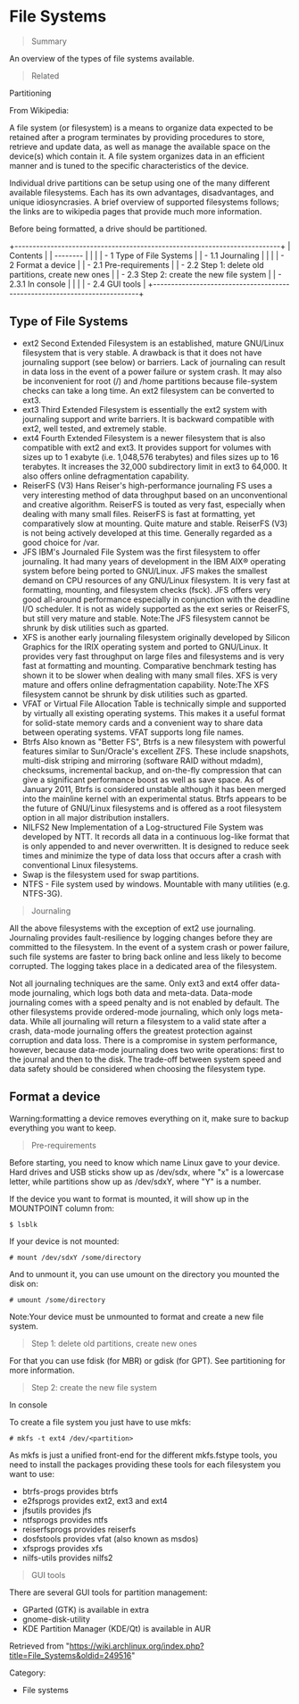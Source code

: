 File Systems
============

> Summary

An overview of the types of file systems available.

> Related

Partitioning

From Wikipedia:

A file system (or filesystem) is a means to organize data expected to be
retained after a program terminates by providing procedures to store,
retrieve and update data, as well as manage the available space on the
device(s) which contain it. A file system organizes data in an efficient
manner and is tuned to the specific characteristics of the device.

Individual drive partitions can be setup using one of the many different
available filesystems. Each has its own advantages, disadvantages, and
unique idiosyncrasies. A brief overview of supported filesystems
follows; the links are to wikipedia pages that provide much more
information.

Before being formatted, a drive should be partitioned.

+--------------------------------------------------------------------------+
| Contents                                                                 |
| --------                                                                 |
|                                                                          |
| -   1 Type of File Systems                                               |
|     -   1.1 Journaling                                                   |
|                                                                          |
| -   2 Format a device                                                    |
|     -   2.1 Pre-requirements                                             |
|     -   2.2 Step 1: delete old partitions, create new ones               |
|     -   2.3 Step 2: create the new file system                           |
|         -   2.3.1 In console                                             |
|                                                                          |
|     -   2.4 GUI tools                                                    |
+--------------------------------------------------------------------------+

Type of File Systems
--------------------

-   ext2 Second Extended Filesystem is an established, mature GNU/Linux
    filesystem that is very stable. A drawback is that it does not have
    journaling support (see below) or barriers. Lack of journaling can
    result in data loss in the event of a power failure or system crash.
    It may also be inconvenient for root (/) and /home partitions
    because file-system checks can take a long time. An ext2 filesystem
    can be converted to ext3.
-   ext3 Third Extended Filesystem is essentially the ext2 system with
    journaling support and write barriers. It is backward compatible
    with ext2, well tested, and extremely stable.
-   ext4 Fourth Extended Filesystem is a newer filesystem that is also
    compatible with ext2 and ext3. It provides support for volumes with
    sizes up to 1 exabyte (i.e. 1,048,576 terabytes) and files sizes up
    to 16 terabytes. It increases the 32,000 subdirectory limit in ext3
    to 64,000. It also offers online defragmentation capability.
-   ReiserFS (V3) Hans Reiser's high-performance journaling FS uses a
    very interesting method of data throughput based on an
    unconventional and creative algorithm. ReiserFS is touted as very
    fast, especially when dealing with many small files. ReiserFS is
    fast at formatting, yet comparatively slow at mounting. Quite mature
    and stable. ReiserFS (V3) is not being actively developed at this
    time. Generally regarded as a good choice for /var.
-   JFS IBM's Journaled File System was the first filesystem to offer
    journaling. It had many years of development in the IBM AIX®
    operating system before being ported to GNU/Linux. JFS makes the
    smallest demand on CPU resources of any GNU/Linux filesystem. It is
    very fast at formatting, mounting, and filesystem checks (fsck). JFS
    offers very good all-around performance especially in conjunction
    with the deadline I/O scheduler. It is not as widely supported as
    the ext series or ReiserFS, but still very mature and stable.
    Note:The JFS filesystem cannot be shrunk by disk utilities such as
    gparted.
-   XFS is another early journaling filesystem originally developed by
    Silicon Graphics for the IRIX operating system and ported to
    GNU/Linux. It provides very fast throughput on large files and
    filesystems and is very fast at formatting and mounting. Comparative
    benchmark testing has shown it to be slower when dealing with many
    small files. XFS is very mature and offers online defragmentation
    capability.
    Note:The XFS filesystem cannot be shrunk by disk utilities such as
    gparted.
-   VFAT or Virtual File Allocation Table is technically simple and
    supported by virtually all existing operating systems. This makes it
    a useful format for solid-state memory cards and a convenient way to
    share data between operating systems. VFAT supports long file names.
-   Btrfs Also known as "Better FS", Btrfs is a new filesystem with
    powerful features similar to Sun/Oracle's excellent ZFS. These
    include snapshots, multi-disk striping and mirroring (software RAID
    without mdadm), checksums, incremental backup, and on-the-fly
    compression that can give a significant performance boost as well as
    save space. As of January 2011, Btrfs is considered unstable
    although it has been merged into the mainline kernel with an
    experimental status. Btrfs appears to be the future of GNU/Linux
    filesystems and is offered as a root filesystem option in all major
    distribution installers.
-   NILFS2 New Implementation of a Log-structured File System was
    developed by NTT. It records all data in a continuous log-like
    format that is only appended to and never overwritten. It is
    designed to reduce seek times and minimize the type of data loss
    that occurs after a crash with conventional Linux filesystems.
-   Swap is the filesystem used for swap partitions.
-   NTFS - File system used by windows. Mountable with many utilities
    (e.g. NTFS-3G).

> Journaling

All the above filesystems with the exception of ext2 use journaling.
Journaling provides fault-resilience by logging changes before they are
committed to the filesystem. In the event of a system crash or power
failure, such file systems are faster to bring back online and less
likely to become corrupted. The logging takes place in a dedicated area
of the filesystem.

Not all journaling techniques are the same. Only ext3 and ext4 offer
data-mode journaling, which logs both data and meta-data. Data-mode
journaling comes with a speed penalty and is not enabled by default. The
other filesystems provide ordered-mode journaling, which only logs
meta-data. While all journaling will return a filesystem to a valid
state after a crash, data-mode journaling offers the greatest protection
against corruption and data loss. There is a compromise in system
performance, however, because data-mode journaling does two write
operations: first to the journal and then to the disk. The trade-off
between system speed and data safety should be considered when choosing
the filesystem type.

Format a device
---------------

Warning:formatting a device removes everything on it, make sure to
backup everything you want to keep.

> Pre-requirements

Before starting, you need to know which name Linux gave to your device.
Hard drives and USB sticks show up as /dev/sdx, where "x" is a lowercase
letter, while partitions show up as /dev/sdxY, where "Y" is a number.

If the device you want to format is mounted, it will show up in the
MOUNTPOINT column from:

    $ lsblk

If your device is not mounted:

    # mount /dev/sdxY /some/directory

And to unmount it, you can use umount on the directory you mounted the
disk on:

    # umount /some/directory

Note:Your device must be unmounted to format and create a new file
system.

> Step 1: delete old partitions, create new ones

For that you can use fdisk (for MBR) or gdisk (for GPT). See
partitioning for more information.

> Step 2: create the new file system

In console

To create a file system you just have to use mkfs:

    # mkfs -t ext4 /dev/<partition>

As mkfs is just a unified front-end for the different mkfs.fstype tools,
you need to install the packages providing these tools for each
filesystem you want to use:

-   btrfs-progs provides btrfs
-   e2fsprogs provides ext2, ext3 and ext4
-   jfsutils provides jfs
-   ntfsprogs provides ntfs
-   reiserfsprogs provides reiserfs
-   dosfstools provides vfat (also known as msdos)
-   xfsprogs provides xfs
-   nilfs-utils provides nilfs2

> GUI tools

There are several GUI tools for partition management:

-   GParted (GTK) is available in extra
-   gnome-disk-utility
-   KDE Partition Manager (KDE/Qt) is available in AUR

Retrieved from
"https://wiki.archlinux.org/index.php?title=File_Systems&oldid=249516"

Category:

-   File systems
